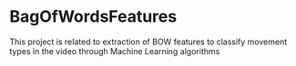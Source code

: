 # BagOfWordsFeatures
This project is related to extraction of BOW features to classify movement types in the video through Machine Learning algorithms
